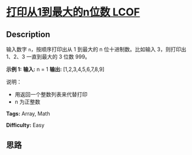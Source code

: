 # [打印从1到最大的n位数 LCOF][title]

## Description

输入数字 `n`，按顺序打印出从 1 到最大的 n 位十进制数。比如输入 3，则打印出 1、2、3 一直到最大的 3 位数 999。

**示例 1:**
            **输入:** n = 1    **输出:** [1,2,3,4,5,6,7,8,9]    



说明：

  * 用返回一个整数列表来代替打印
  * n 为正整数


**Tags:** Array, Math

**Difficulty:** Easy

## 思路

[title]: https://leetcode-cn.com/problems/da-yin-cong-1dao-zui-da-de-nwei-shu-lcof
